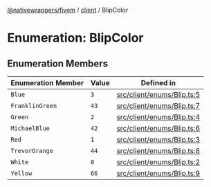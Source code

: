 [@nativewrappers/fivem](../../README.md) / [client](../README.md) / BlipColor

# Enumeration: BlipColor

## Enumeration Members

| Enumeration Member | Value | Defined in |
| ------ | ------ | ------ |
| `Blue` | `3` | [src/client/enums/Blip.ts:5](https://github.com/nativewrappers/fivem/blob/9c9296849bd5d47a19ca095df40cd4686e165154/src/client/enums/Blip.ts#L5) |
| `FranklinGreen` | `43` | [src/client/enums/Blip.ts:7](https://github.com/nativewrappers/fivem/blob/9c9296849bd5d47a19ca095df40cd4686e165154/src/client/enums/Blip.ts#L7) |
| `Green` | `2` | [src/client/enums/Blip.ts:4](https://github.com/nativewrappers/fivem/blob/9c9296849bd5d47a19ca095df40cd4686e165154/src/client/enums/Blip.ts#L4) |
| `MichaelBlue` | `42` | [src/client/enums/Blip.ts:6](https://github.com/nativewrappers/fivem/blob/9c9296849bd5d47a19ca095df40cd4686e165154/src/client/enums/Blip.ts#L6) |
| `Red` | `1` | [src/client/enums/Blip.ts:3](https://github.com/nativewrappers/fivem/blob/9c9296849bd5d47a19ca095df40cd4686e165154/src/client/enums/Blip.ts#L3) |
| `TrevorOrange` | `44` | [src/client/enums/Blip.ts:8](https://github.com/nativewrappers/fivem/blob/9c9296849bd5d47a19ca095df40cd4686e165154/src/client/enums/Blip.ts#L8) |
| `White` | `0` | [src/client/enums/Blip.ts:2](https://github.com/nativewrappers/fivem/blob/9c9296849bd5d47a19ca095df40cd4686e165154/src/client/enums/Blip.ts#L2) |
| `Yellow` | `66` | [src/client/enums/Blip.ts:9](https://github.com/nativewrappers/fivem/blob/9c9296849bd5d47a19ca095df40cd4686e165154/src/client/enums/Blip.ts#L9) |

